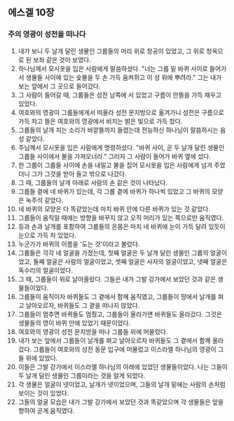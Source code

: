 ## 에스겔 10장

### 주의 영광이 성전을 떠나다
1. 내가 보니 두 날개 달린 생물인 그룹들의 머리 위로 창공이 있었고, 그 위로 청옥으로 된 보좌 같은 것이 보였다.
2. 하나님께서 모시옷을 입은 사람에게 말씀하셨다. "너는 그룹 밑 바퀴 사이로 들어가서 생물들 사이에 있는 숯불을 두 손 가득 움켜쥐고 이 성 위에 뿌려라." 그는 내가 보는 앞에서 그 곳으로 들어갔다.
3. 그 사람이 들어갈 때, 그룹들은 성전 남쪽에 서 있었고 구름이 안뜰을 가득 채우고 있었다.
4. 여호와의 영광이 그룹들에게서 떠올라 성전 문지방으로 옮겨가니 성전은 구름으로 가득 차고 뜰은 여호와의 영광에서 비치는 밝은 빛으로 가득 찼다.
5. 그룹들의 날개 치는 소리가 바깥뜰까지 들렸는데 전능하신 하나님이 말씀하시는 음성 같았다.
6. 주님께서 모시옷을 입은 사람에게 명령하셨다. "바퀴 사이, 곧 두 날개 달린 생물인 그룹들 사이에서 불을 가져오너라." 그러자 그 사람이 들어가 바퀴 옆에 섰다.
7. 한 그룹이 그룹들 사이에 손을 내밀고 불을 집어 모시옷을 입은 사람에게 넘겨 주었더니 그가 그것을 받아 들고 밖으로 나갔다.
8. 그 때, 그룹들의 날개 아래로 사람의 손 같은 것이 나타났다.
9. 그룹들 곁에 네 바퀴가 있는데, 각 그룹 곁에 바퀴가 하나씩 있었고 그 바퀴의 모양은 녹주석 같았다.
10. 네 바퀴의 모양은 다 똑같았는데 마치 바퀴 안에 다른 바퀴가 있는 것 같았다.
11. 그룹들이 움직일 때에는 방향을 바꾸지 않고 오직 머리가 있는 쪽으로만 움직였다.
12. 등과 손과 날개를 포함하여 그룹들의 온몸은 마치 네 바퀴에 눈이 가득 달려 있듯이 눈으로 가득 차 있었다.
13. 누군가가 바퀴의 이름을 '도는 것'이라고 불렀다.
14. 그룹들은 각각 네 얼굴을 가졌는데, 첫째 얼굴은 두 날개 달린 생물인 그룹의 얼굴이었고, 둘째 얼굴은 사람의 얼굴이었고, 셋째 얼굴은 사자의 얼굴이었고, 넷째 얼굴은 독수리의 얼굴이었다.
15. 그 때, 그룹들이 위로 날아올랐다. 그들은 내가 그발 강가에서 보았던 것과 같은 생물들이었다.
16. 그룹들이 움직이자 바퀴들도 그 곁에서 함께 움직였고, 그룹들이 땅에서 날개를 펴고 날아오르자, 바퀴들도 그 곁을 떠나지 않았다.
17. 그룹들이 멈추면 바퀴들도 멈췄고, 그룹들이 올라가면 바퀴들도 올라갔다. 그것은 생물들의 영이 바퀴 안에 있었기 때문이었다.
18. 여호와의 영광이 성전 문지방을 떠나 그룹들 위에 머물렀다.
19. 내가 보는 앞에서 그룹들이 날개를 펴고 날아오르자 바퀴들도 그 곁에서 함께 올라갔다. 그룹들이 여호와의 성전 동문 입구에 머물렀고 이스라엘 하나님의 영광이 그들 위에 있었다.
20. 이들은 그발 강가에서 이스라엘 하나님의 아래에 있었던 생물들이었다. 나는 그들이 두 날개 달린 생물인 그룹이라는 것을 알게 되었다.
21. 각 생물은 얼굴이 넷이었고, 날개가 넷이었으며, 그들의 날개 밑에는 사람의 손처럼 보이는 것이 있었다.
22. 그들의 얼굴 모습은 내가 그발 강가에서 보았던 것과 똑같았으며 각 생물들은 앞을 향하여 곧게 움직였다.
